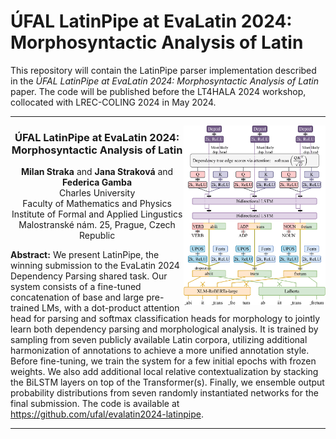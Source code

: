 # ÚFAL LatinPipe at EvaLatin 2024: Morphosyntactic Analysis of Latin

This repository will contain the LatinPipe parser implementation described in
the _ÚFAL LatinPipe at EvaLatin 2024: Morphosyntactic Analysis of Latin_ paper.
The code will be published before the LT4HALA 2024 workshop, collocated with LREC-COLING 2024 in May 2024.

---

<img src="figures/LatinPipe.svg" alt="LatinPipe Architecture" align="right" style="width: 45%">

<h3 align="center">ÚFAL LatinPipe at EvaLatin 2024: Morphosyntactic Analysis of Latin</h3>

<p align="center">
  <b>Milan Straka</b> and <b>Jana Straková</b> and <b>Federica Gamba</b><br>
  Charles University<br>
  Faculty of Mathematics and Physics<br>
  Institute of Formal and Applied Lingustics<br>
  Malostranské nám. 25, Prague, Czech Republic
</p>

**Abstract:** We present LatinPipe, the winning submission to the EvaLatin 2024
Dependency Parsing shared task. Our system consists of a fine-tuned
concatenation of base and large pre-trained LMs, with a dot-product attention
head for parsing and softmax classification heads for morphology to jointly
learn both dependency parsing and morphological analysis. It is trained by
sampling from seven publicly available Latin corpora, utilizing additional
harmonization of annotations to achieve a more unified annotation style. Before
fine-tuning, we train the system for a few initial epochs with frozen weights.
We also add additional local relative contextualization by stacking the BiLSTM
layers on top of the Transformer(s). Finally, we ensemble output probability
distributions from seven randomly instantiated networks for the final
submission. The code is available at <a href="https://github.com/ufal/evalatin2024-latinpipe">https://github.com/ufal/evalatin2024-latinpipe</a>.<br clear="both">

---
